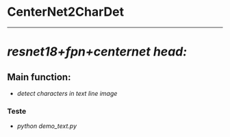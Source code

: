 # CenterNet2CharDet
---------------------------------------------------------------------
# *resnet18+fpn+centernet head:*

## Main function:
- *detect characters in text line image*



### Teste
- *python demo_text.py*
  
